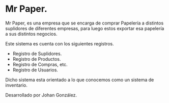 # Mr Paper.
Mr Paper, es una empresa que se encarga de comprar Papelería a distintos suplidores de diferentes empresas, para luego estos exportar esa papelería a sus distintos negocios.

Este sistema es cuenta con los siguientes registros.

- Registro de Suplidores. 
- Registro de Productos.
- Registro de Compras, etc.
- Registro de Usuarios.

Dicho sistema esta orientado a lo que conocemos como un sistema de inventario.

Desarrollado por Johan González. 
